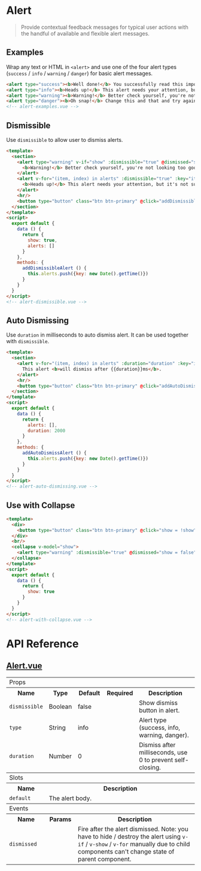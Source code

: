 # Alert

> Provide contextual feedback messages for typical user actions with the handful of available and flexible alert messages.

## Examples

Wrap any text or HTML in `<alert>` and use one of the four alert types (`success` / `info` / `warning` / `danger`) for basic alert messages.

```html
<alert type="success"><b>Well done!</b> You successfully read this important alert message.</alert>
<alert type="info"><b>Heads up!</b> This alert needs your attention, but it's not super important.</alert>
<alert type="warning"><b>Warning!</b> Better check yourself, you're not looking too good.</alert>
<alert type="danger"><b>Oh snap!</b> Change this and that and try again.</alert>
<!-- alert-examples.vue -->
```

## Dismissible

Use `dismissible` to allow user to dismiss alerts.

```html
<template>
  <section>
    <alert type="warning" v-if="show" :dismissible="true" @dismissed="show = false">
      <b>Warning!</b> Better check yourself, you're not looking too good.
    </alert>
    <alert v-for="(item, index) in alerts" :dismissible="true" :key="item.key" @dismissed="alerts.splice(index, 1)">
      <b>Heads up!</b> This alert needs your attention, but it's not super important.
    </alert>
    <hr/>
    <button type="button" class="btn btn-primary" @click="addDismissibleAlert()">Add Dismissible Alert</button>
  </section>
</template>
<script>
  export default {
    data () {
      return {
        show: true,
        alerts: []
      }
    },
    methods: {
      addDismissibleAlert () {
        this.alerts.push({key: new Date().getTime()})
      }
    }
  }
</script>
<!-- alert-dismissible.vue -->
```

## Auto Dismissing

Use `duration` in milliseconds to auto dismiss alert. It can be used together with `dismissible`.

```html
<template>
  <section>
    <alert v-for="(item, index) in alerts" :duration="duration" :key="item.key" @dismissed="alerts.splice(index, 1)">
      This alert <b>will dismiss after {{duration}}ms</b>.
    </alert>
    <hr/>
    <button type="button" class="btn btn-primary" @click="addAutoDismissAlert()">Add Auto Dismiss Alert</button>
  </section>
</template>
<script>
  export default {
    data () {
      return {
        alerts: [],
        duration: 2000
      }
    },
    methods: {
      addAutoDismissAlert () {
        this.alerts.push({key: new Date().getTime()})
      }
    }
  }
</script>
<!-- alert-auto-dismissing.vue -->
```

## Use with Collapse

```html
<template>
  <div>
    <button type="button" class="btn btn-primary" @click="show = !show">Toggle Collapsing Alert</button>
  </div>
  <br/>
  <collapse v-model="show">
    <alert type="warning" :dismissible="true" @dismissed="show = false">This alert <b>will collapse on open / close</b>.</alert>
  </collapse>
</template>
<script>
  export default {
    data () {
      return {
        show: true
      }
    }
  }
</script>
<!-- alert-with-collapse.vue -->
```

# API Reference

## [Alert.vue](https://github.com/wxsms/uiv/tree/master/src/components/alert/Alert.vue)

<div class="table-responsive">
  <table class="table table-bordered">
    <tbody>
    <tr>
      <td colspan="5"><span class="label label-default">Props</span></td>
    </tr>
    <tr>
      <th>Name</th>
      <th>Type</th>
      <th>Default</th>
      <th width="50px">Required</th>
      <th>Description</th>
    </tr>
    <tr>
      <td nowrap="nowrap"><code>dismissible</code></td>
      <td>Boolean</td>
      <td>false</td>
      <td></td>
      <td>Show dismiss button in alert.</td>
    </tr>
    <tr>
      <td nowrap="nowrap"><code>type</code></td>
      <td>String</td>
      <td>info</td>
      <td></td>
      <td>Alert type (success, info, warning, danger).</td>
    </tr>
    <tr>
      <td nowrap="nowrap"><code>duration</code></td>
      <td>Number</td>
      <td>0</td>
      <td></td>
      <td>Dismiss after milliseconds, use 0 to prevent self-closing.</td>
    </tr>
    </tbody>
    <tbody>
    <tr>
      <td colspan="5"><span class="label label-default">Slots</span></td>
    </tr>
    <tr>
      <th>Name</th>
      <th colspan="4">Description</th>
    </tr>
    <tr>
      <td nowrap="nowrap"><code>default</code></td>
      <td colspan="4">The alert body.</td>
    </tr>
    </tbody>
    <tbody>
    <tr>
      <td colspan="5"><span class="label label-default">Events</span></td>
    </tr>
    <tr>
      <th>Name</th>
      <th>Params</th>
      <th colspan="3">Description</th>
    </tr>
    <tr>
      <td nowrap="nowrap"><code>dismissed</code></td>
      <td></td>
      <td colspan="3">
        Fire after the alert dismissed. Note: you have to hide / destroy the alert using <code>v-if</code>
        / <code>v-show</code> / <code>v-for</code>
        manually due to child components can't change state of parent component.
      </td>
    </tr>
    </tbody>
  </table>
</div>
